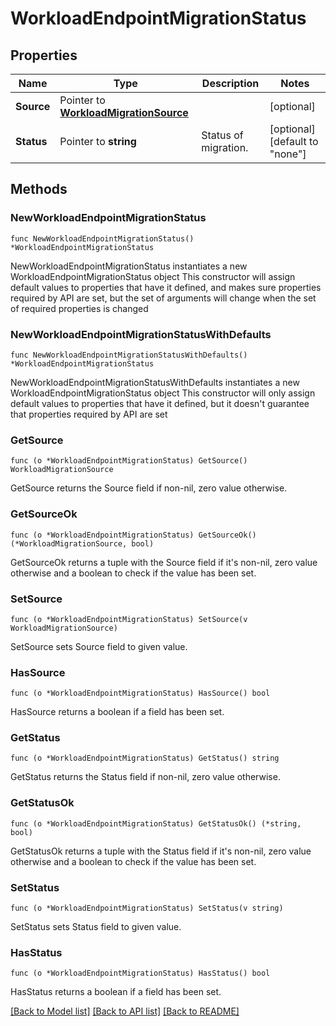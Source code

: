 # WorkloadEndpointMigrationStatus

## Properties

Name | Type | Description | Notes
------------ | ------------- | ------------- | -------------
**Source** | Pointer to [**WorkloadMigrationSource**](workloadMigrationSource.md) |  | [optional] 
**Status** | Pointer to **string** | Status of migration. | [optional] [default to "none"]

## Methods

### NewWorkloadEndpointMigrationStatus

`func NewWorkloadEndpointMigrationStatus() *WorkloadEndpointMigrationStatus`

NewWorkloadEndpointMigrationStatus instantiates a new WorkloadEndpointMigrationStatus object
This constructor will assign default values to properties that have it defined,
and makes sure properties required by API are set, but the set of arguments
will change when the set of required properties is changed

### NewWorkloadEndpointMigrationStatusWithDefaults

`func NewWorkloadEndpointMigrationStatusWithDefaults() *WorkloadEndpointMigrationStatus`

NewWorkloadEndpointMigrationStatusWithDefaults instantiates a new WorkloadEndpointMigrationStatus object
This constructor will only assign default values to properties that have it defined,
but it doesn't guarantee that properties required by API are set

### GetSource

`func (o *WorkloadEndpointMigrationStatus) GetSource() WorkloadMigrationSource`

GetSource returns the Source field if non-nil, zero value otherwise.

### GetSourceOk

`func (o *WorkloadEndpointMigrationStatus) GetSourceOk() (*WorkloadMigrationSource, bool)`

GetSourceOk returns a tuple with the Source field if it's non-nil, zero value otherwise
and a boolean to check if the value has been set.

### SetSource

`func (o *WorkloadEndpointMigrationStatus) SetSource(v WorkloadMigrationSource)`

SetSource sets Source field to given value.

### HasSource

`func (o *WorkloadEndpointMigrationStatus) HasSource() bool`

HasSource returns a boolean if a field has been set.

### GetStatus

`func (o *WorkloadEndpointMigrationStatus) GetStatus() string`

GetStatus returns the Status field if non-nil, zero value otherwise.

### GetStatusOk

`func (o *WorkloadEndpointMigrationStatus) GetStatusOk() (*string, bool)`

GetStatusOk returns a tuple with the Status field if it's non-nil, zero value otherwise
and a boolean to check if the value has been set.

### SetStatus

`func (o *WorkloadEndpointMigrationStatus) SetStatus(v string)`

SetStatus sets Status field to given value.

### HasStatus

`func (o *WorkloadEndpointMigrationStatus) HasStatus() bool`

HasStatus returns a boolean if a field has been set.


[[Back to Model list]](../README.md#documentation-for-models) [[Back to API list]](../README.md#documentation-for-api-endpoints) [[Back to README]](../README.md)


